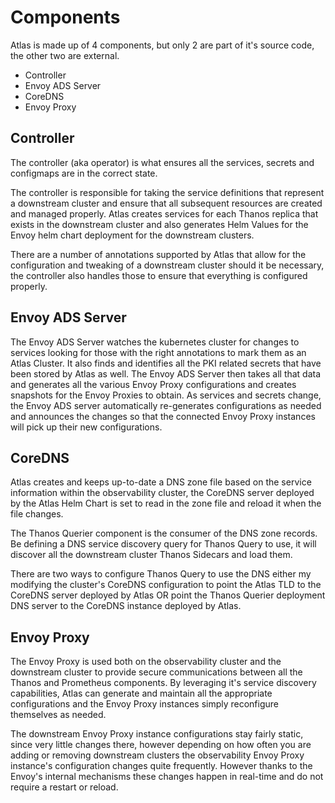 # Components

Atlas is made up of 4 components, but only 2 are part of it's source code, the other two are external.

- Controller
- Envoy ADS Server
- CoreDNS
- Envoy Proxy

## Controller

The controller (aka operator) is what ensures all the services, secrets and configmaps are in the correct state.

The controller is responsible for taking the service definitions that represent a downstream cluster and ensure that all subsequent resources are created and managed properly. Atlas creates services for each Thanos replica that exists in the downstream cluster and also generates Helm Values for the Envoy helm chart deployment for the downstream clusters.

There are a number of annotations supported by Atlas that allow for the configuration and tweaking of a downstream cluster should it be necessary, the controller also handles those to ensure that everything is configured properly.

## Envoy ADS Server

The Envoy ADS Server watches the kubernetes cluster for changes to services looking for those with the right annotations to mark them as an Atlas Cluster. It also finds and identifies all the PKI related secrets that have been stored by Atlas as well. The Envoy ADS Server then takes all that data and generates all the various Envoy Proxy configurations and creates snapshots for the Envoy Proxies to obtain. As services and secrets change, the Envoy ADS server automatically re-generates configurations as needed and announces the changes so that the connected Envoy Proxy instances will pick up their new configurations.

## CoreDNS

Atlas creates and keeps up-to-date a DNS zone file based on the service information within the observability cluster, the CoreDNS server deployed by the Atlas Helm Chart is set to read in the zone file and reload it when the file changes.

The Thanos Querier component is the consumer of the DNS zone records. Be defining a DNS service discovery query for Thanos Query to use, it will discover all the downstream cluster Thanos Sidecars and load them.

There are two ways to configure Thanos Query to use the DNS either my modifying the cluster's CoreDNS configuration to point the Atlas TLD to the CoreDNS server deployed by Atlas OR point the Thanos Querier deployment DNS server to the CoreDNS instance deployed by Atlas.

## Envoy Proxy

The Envoy Proxy is used both on the observability cluster and the downstream cluster to provide secure communications between all the Thanos and Prometheus components. By leveraging it's service discovery capabilities, Atlas can generate and maintain all the appropriate configurations and the Envoy Proxy instances simply reconfigure themselves as needed.

The downstream Envoy Proxy instance configurations stay fairly static, since very little changes there, however depending on how often you are adding or removing downstream clusters the observability Envoy Proxy instance's configuration changes quite frequently. However thanks to the Envoy's internal mechanisms these changes happen in real-time and do not require a restart or reload.
